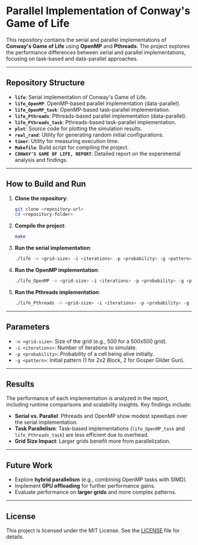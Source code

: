 # Parallel Implementation of Conway's Game of Life

This repository contains the serial and parallel implementations of **Conway's Game of Life** using **OpenMP** and **Pthreads**. The project explores the performance differences between serial and parallel implementations, focusing on task-based and data-parallel approaches.

---

## Repository Structure

- **`life`**: Serial implementation of Conway's Game of Life.
- **`life_OpenMP`**: OpenMP-based parallel implementation (data-parallel).
- **`life_OpenMP_task`**: OpenMP-based task-parallel implementation.
- **`life_Pthreads`**: Pthreads-based parallel implementation (data-parallel).
- **`life_Pthreads_task`**: Pthreads-based task-parallel implementation.
- **`plot`**: Source code for plotting the simulation results.
- **`real_rand`**: Utility for generating random initial configurations.
- **`timer`**: Utility for measuring execution time.
- **`Makefile`**: Build script for compiling the project.
- **`CONWAY’S GAME OF LIFE, REPORT`**: Detailed report on the experimental analysis and findings.

---

## How to Build and Run

1. **Clone the repository**:
   ```bash
   git clone <repository-url>
   cd <repository-folder>
   ```

2. **Compile the project**:
   ```bash
   make
   ```

3. **Run the serial implementation**:
   ```bash
   ./life -n <grid-size> -i <iterations> -p <probability> -g <pattern>
   ```

4. **Run the OpenMP implementation**:
   ```bash
   ./life_OpenMP -n <grid-size> -i <iterations> -p <probability> -g <pattern>
   ```

5. **Run the Pthreads implementation**:
   ```bash
   ./life_Pthreads -n <grid-size> -i <iterations> -p <probability> -g <pattern>
   ```

---

## Parameters

- `-n <grid-size>`: Size of the grid (e.g., 500 for a 500x500 grid).
- `-i <iterations>`: Number of iterations to simulate.
- `-p <probability>`: Probability of a cell being alive initially.
- `-g <pattern>`: Initial pattern (1 for 2x2 Block, 2 for Gosper Glider Gun).

---

## Results

The performance of each implementation is analyzed in the report, including runtime comparisons and scalability insights. Key findings include:

- **Serial vs. Parallel**: Pthreads and OpenMP show modest speedups over the serial implementation.
- **Task Parallelism**: Task-based implementations (`life_OpenMP_task` and `life_Pthreads_task`) are less efficient due to overhead.
- **Grid Size Impact**: Larger grids benefit more from parallelization.

---

## Future Work

- Explore **hybrid parallelism** (e.g., combining OpenMP tasks with SIMD).
- Implement **GPU offloading** for further performance gains.
- Evaluate performance on **larger grids** and more complex patterns.

---

## License

This project is licensed under the MIT License. See the [LICENSE](LICENSE) file for details.
```


